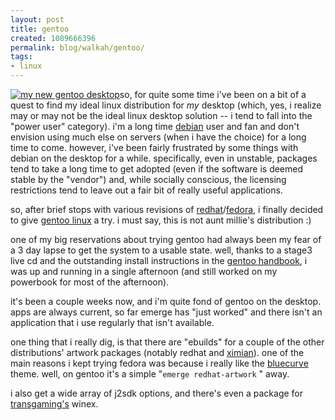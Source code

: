 ```yaml
---
layout: post
title: gentoo
created: 1089666396
permalink: blog/walkah/gentoo/
tags:
- linux
---
```

<a href="http://gallery.walkah.net/main.php/view/screenshots/gentoo-2004-07-12.png"><img src="http://gallery.walkah.net/main.php/download/530-4/screenshots.png" alt="my new gentoo desktop"  class="right"/></a>so, for quite some time i've been on a bit of a quest to find my ideal linux distribution for <em>my</em> desktop (which, yes, i realize may or may not be the ideal linux desktop solution -- i tend to fall into the "power user" category). i'm a long time <a href="http://www.debian.org/">debian</a> user and fan and don't envision using much else on servers (when i have the choice) for a long time to come. however, i've been fairly frustrated by some things with debian on the desktop for a while. specifically, even in unstable, packages tend to take a long time to get adopted (even if the software is deemed stable by the "vendor") and, while socially conscious, the licensing restrictions tend to leave out a fair bit of really useful applications.

so, after brief stops with various revisions of <a href="http://www.redhat.com/">redhat</a>/<a href="http://fedora.redhat.com/">fedora</a>, i finally decided to give <a href="http://gentoo.org/">gentoo linux</a>  a try. i must say, this is not aunt millie's distribution :)

one of my big reservations about trying gentoo had always been my fear of a 3 day lapse to get the system to a usable state. well, thanks to a stage3 live cd and the outstanding install instructions in the <a href="http://www.gentoo.org/doc/en/handbook/handbook-x86.xml">gentoo handbook</a>, i was up and running in a single afternoon (and still worked on my powerbook for most of the afternoon).

it's been a couple weeks now, and i'm quite fond of gentoo on the desktop. apps are always current, so far emerge has "just worked" and there isn't an application that i use regularly that isn't available.

one thing that i really dig, is that there are "ebuilds" for a couple of the other distributions' artwork packages (notably redhat and <a href="http://www.ximian.com/">ximian</a>). one of the main reasons i kept trying fedora was because i really like the <a href="http://fedora.redhat.com/projects/artwork/">bluecurve</a> theme. well, on gentoo it's a simple "<code>emerge redhat-artwork</code> " away.

i also get a wide array of j2sdk options, and there's even a package for <a href="http://www.transgaming.com/">transgaming's</a> winex.
